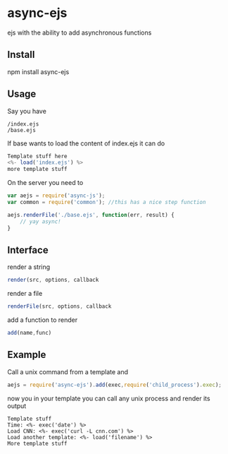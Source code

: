 # async-ejs
ejs with the ability to add asynchronous functions

## Install 
	    
npm install async-ejs

## Usage
Say you have
 
```
/index.ejs
/base.ejs
```

If base wants to load the content of index.ejs it can do

``` js
Template stuff here
<%- load('index.ejs') %>
more template stuff
```	

On the server you need to 

``` js
var aejs = require('async-js');
var common = require('common'); //this has a nice step function

aejs.renderFile('./base.ejs', function(err, result) {
	// yay async!
}
```	

## Interface
render a string

``` js
render(src, options, callback
```

render a file

``` js
renderFile(src, options, callback
```

add a function to render
``` js
add(name,func)
```

## Example
Call a unix command from a template and 

``` js
aejs = require('async-ejs').add(exec,require('child_process').exec);

```

now you in your template you can call any unix process and render its output

```	
Template stuff
Time: <%- exec('date') %>
Load CNN: <%- exec('curl -L cnn.com') %>
Load another template: <%- load('filename') %>
More template stuff
```